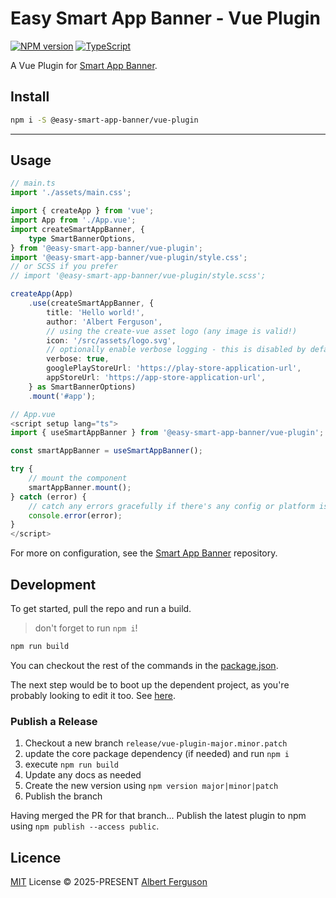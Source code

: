 # Easy Smart App Banner - Vue Plugin

[![NPM version](https://img.shields.io/npm/v/smart-app-banner?color=e3e023&label=%22Easy%20Smart%20App%20Banner%22)](https://www.npmjs.com/package/@easy-smart-app-banner/core) [![TypeScript](https://img.shields.io/badge/%3C%2F%3E-TypeScript-%230074c1.svg)](http://www.typescriptlang.org/)

A Vue Plugin for [Smart App Banner](https://github.com/albert118/smart-app-banner).

## Install

```sh
npm i -S @easy-smart-app-banner/vue-plugin
```

---

## Usage

```ts
// main.ts
import './assets/main.css';

import { createApp } from 'vue';
import App from './App.vue';
import createSmartAppBanner, {
    type SmartBannerOptions,
} from '@easy-smart-app-banner/vue-plugin';
import '@easy-smart-app-banner/vue-plugin/style.css';
// or SCSS if you prefer
// import '@easy-smart-app-banner/vue-plugin/style.scss';

createApp(App)
    .use(createSmartAppBanner, {
        title: 'Hello world!',
        author: 'Albert Ferguson',
        // using the create-vue asset logo (any image is valid!)
        icon: '/src/assets/logo.svg',
        // optionally enable verbose logging - this is disabled by default
        verbose: true,
        googlePlayStoreUrl: 'https://play-store-application-url',
        appStoreUrl: 'https://app-store-application-url',
    } as SmartBannerOptions)
    .mount('#app');

// App.vue
<script setup lang="ts">
import { useSmartAppBanner } from '@easy-smart-app-banner/vue-plugin';

const smartAppBanner = useSmartAppBanner();

try {
    // mount the component
    smartAppBanner.mount();
} catch (error) {
    // catch any errors gracefully if there's any config or platform issues
    console.error(error);
}
</script>
```

For more on configuration, see the [Smart App Banner](https://github.com/albert118/smart-app-banner) repository.

## Development

To get started, pull the repo and run a build.

> don't forget to run `npm i`!

```ts
npm run build
```

You can checkout the rest of the commands in the [package.json](./package.json).

The next step would be to boot up the dependent project, as you're probably looking to edit it too. See [here](https://github.com/albert118/smart-app-banner).

### Publish a Release

1. Checkout a new branch `release/vue-plugin-major.minor.patch`
2. update the core package dependency (if needed) and run `npm i`
3. execute `npm run build`
4. Update any docs as needed
5. Create the new version using `npm version major|minor|patch`
6. Publish the branch

Having merged the PR for that branch... Publish the latest plugin to npm using `npm publish --access public`.

## Licence

[MIT](./LICENSE) License © 2025-PRESENT [Albert Ferguson](https://github.com/albert118/)
